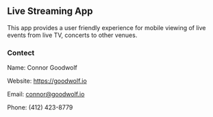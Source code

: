 ## Live Streaming App

This app provides a user friendly experience for mobile viewing of live events from live TV, concerts to other venues.

### Contect

Name: Connor Goodwolf

Website: https://goodwolf.io

Email: connor@goodwolf.io

Phone: (412) 423-8779
